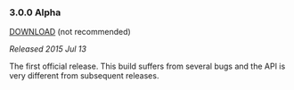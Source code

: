 ### 3.0.0 Alpha

[DOWNLOAD](http://build.lwjgl.org/release/3.0.0a/lwjgl.zip) (not recommended)

_Released 2015 Jul 13_

The first official release. This build suffers from several bugs and the API is very different from subsequent releases.
